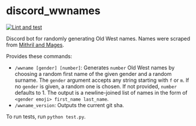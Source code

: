 # discord_wwnames

[![Lint and test](https://github.com/markrcote/discord_wwnames/actions/workflows/lint-and-test.yml/badge.svg)](https://github.com/markrcote/discord_wwnames/actions/workflows/lint-and-test.yml)

Discord bot for randomly generating Old West names. Names were scraped from [Mithril and Mages](https://www.mithrilandmages.com/utilities/WesternBrowse.php).

Provides these commands:

* `/wwname [gender] [number]`: Generates `number` Old West names by choosing a random first name of the given gender and a random surname.  The `gender` argument accepts any string starting with `f` or `m`.  If no `gender` is given, a random one is chosen. If not provided, `number` defaults to 1. The output is a newline-joined list of names in the form of `<gender emoji> first_name last_name`.
* `/wwname_version`: Outputs the current git sha.

To run tests, run `python test.py`.

